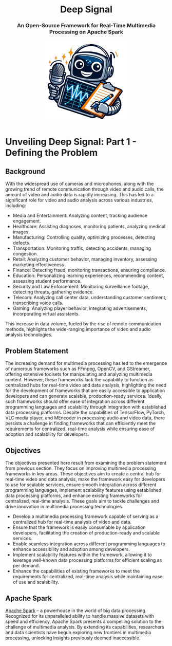 <div align="center">
  <h1 align="center">Deep Signal</h1> 
  <h3>An Open-Source Framework for Real-Time Multimedia Processing on Apache Spark</h3>
  <kbd>
  <img src="/posts/deep-signal/images/deep-signal.png" width="256px"> 
  </br>
  </kbd>
</div>


# Unveiling Deep Signal: Part 1 - Defining the Problem

## Background
With the widespread use of cameras and microphones, along with the growing trend of remote communication through video and audio calls, the amount of video and audio data is rapidly increasing. This has led to a significant role for video and audio analysis across various industries, including:
- Media and Entertainment: Analyzing content, tracking audience engagement.
- Healthcare: Assisting diagnoses, monitoring patients, analyzing medical images.
- Manufacturing: Controlling quality, optimizing processes, detecting defects.
- Transportation: Monitoring traffic, detecting accidents, managing congestion.
- Retail: Analyzing customer behavior, managing inventory, assessing marketing effectiveness.
- Finance: Detecting fraud, monitoring transactions, ensuring compliance.
- Education: Personalizing learning experiences, recommending content, assessing student performance.
- Security and Law Enforcement: Monitoring surveillance footage, detecting threats, gathering evidence.
- Telecom: Analyzing call center data, understanding customer sentiment, transcribing voice calls.
- Gaming: Analyzing player behavior, integrating advertisements, incorporating virtual assistants.

This increase in data volume, fueled by the rise of remote communication methods, highlights the wide-ranging importance of video and audio analysis technologies.

## Problem Statement
The increasing demand for multimedia processing has led to the emergence of numerous frameworks such as FFmpeg, OpenCV, and GStreamer, offering extensive toolsets for manipulating and analyzing multimedia content. However, these frameworks lack the capability to function as centralized hubs for real-time video and data analysis, highlighting the need for the development of frameworks that are easily accessible to application developers and can generate scalable, production-ready services. Ideally, such frameworks should offer ease of integration across different programming languages and scalability through integration with established data processing platforms. Despite the capabilities of TensorFlow, PyTorch, VLC media player, and MEncoder in processing audio and video data, there persists a challenge in finding frameworks that can efficiently meet the requirements for centralized, real-time analysis while ensuring ease of adoption and scalability for developers.


## Objectives
The objectives presented here result from  examining the problem statement from previous section. They focus on improving multimedia processing frameworks in key areas. These objectives aim to create a central hub for real-time video and data analysis, make the framework easy for developers to use for scalable services, ensure smooth integration across different programming languages, implement scalability features using established data processing platforms, and enhance existing frameworks for centralized, real-time analysis. These goals aim to tackle challenges and drive innovation in multimedia processing technologies.
- Develop a multimedia processing framework capable of serving as a centralized hub for real-time analysis of video and data.
- Ensure that the framework is easily consumable by application developers, facilitating the creation of production-ready and scalable services.
- Enable seamless integration across different programming languages to enhance accessibility and adoption among developers.
- Implement scalability features within the framework, allowing it to leverage well-known data processing platforms for efficient scaling as per demand.
- Enhance the capabilities of existing frameworks to meet the requirements for centralized, real-time analysis while maintaining ease of use and scalability.


## Apache Spark
[Apache Spark](https://spark.apache.org/) – a powerhouse in the world of big data processing. Recognized for its unparalleled ability to handle massive datasets with speed and efficiency, Apache Spark presents a compelling solution to the challenge of multimedia analysis. By extending its capabilities, researchers and data scientists have begun exploring new frontiers in multimedia processing, unlocking insights previously deemed inaccessible.